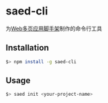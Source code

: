 # saed-cli
为[Web多页应用脚手架](https://github.com/Array-Huang/webpack-seed)制作的命令行工具

## Installation

```bash
$> npm install -g saed-cli
```

## Usage

```bash
$> saed init <your-project-name>
```

